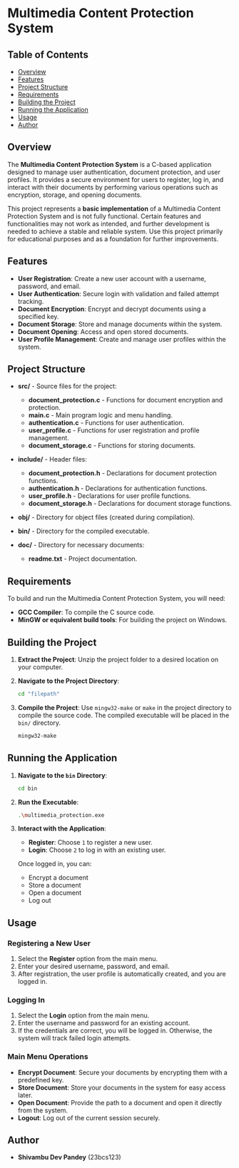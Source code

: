 # Multimedia Content Protection System

## Table of Contents

- [Overview](#overview)
- [Features](#features)
- [Project Structure](#project-structure)
- [Requirements](#requirements)
- [Building the Project](#building-the-project)
- [Running the Application](#running-the-application)
- [Usage](#usage)
- [Author](#author)

## Overview

The **Multimedia Content Protection System** is a C-based application designed to manage user authentication, document protection, and user profiles. It provides a secure environment for users to register, log in, and interact with their documents by performing various operations such as encryption, storage, and opening documents.

This project represents a **basic implementation** of a Multimedia Content Protection System and is not fully functional. Certain features and functionalities may not work as intended, and further development is needed to achieve a stable and reliable system. Use this project primarily for educational purposes and as a foundation for further improvements.

## Features

- **User Registration**: Create a new user account with a username, password, and email.
- **User Authentication**: Secure login with validation and failed attempt tracking.
- **Document Encryption**: Encrypt and decrypt documents using a specified key.
- **Document Storage**: Store and manage documents within the system.
- **Document Opening**: Access and open stored documents.
- **User Profile Management**: Create and manage user profiles within the system.

## Project Structure

- **src/** - Source files for the project:
  - **document_protection.c** - Functions for document encryption and protection.
  - **main.c** - Main program logic and menu handling.
  - **authentication.c** - Functions for user authentication.
  - **user_profile.c** - Functions for user registration and profile management.
  - **document_storage.c** - Functions for storing documents.

- **include/** - Header files:
  - **document_protection.h** - Declarations for document protection functions.
  - **authentication.h** - Declarations for authentication functions.
  - **user_profile.h** - Declarations for user profile functions.
  - **document_storage.h** - Declarations for document storage functions.

- **obj/** - Directory for object files (created during compilation).

- **bin/** - Directory for the compiled executable.

- **doc/** - Directory for necessary documents:
  - **readme.txt** - Project documentation.



## Requirements

To build and run the Multimedia Content Protection System, you will need:

- **GCC Compiler**: To compile the C source code.
- **MinGW or equivalent build tools**: For building the project on Windows.

## Building the Project

1. **Extract the Project**: Unzip the project folder to a desired location on your computer.

2. **Navigate to the Project Directory**:

    ```bash
    cd "filepath"
    ```

3. **Compile the Project**: Use `mingw32-make` or `make` in the project directory to compile the source code. The compiled executable will be placed in the `bin/` directory.

    ```bash
    mingw32-make
    ```

## Running the Application

1. **Navigate to the `bin` Directory**:

    ```bash
    cd bin
    ```

2. **Run the Executable**:

    ```bash
    .\multimedia_protection.exe
    ```

3. **Interact with the Application**:

    - **Register**: Choose `1` to register a new user.
    - **Login**: Choose `2` to log in with an existing user.

    Once logged in, you can:
    - Encrypt a document
    - Store a document
    - Open a document
    - Log out

## Usage

### Registering a New User

1. Select the **Register** option from the main menu.
2. Enter your desired username, password, and email.
3. After registration, the user profile is automatically created, and you are logged in.

### Logging In

1. Select the **Login** option from the main menu.
2. Enter the username and password for an existing account.
3. If the credentials are correct, you will be logged in. Otherwise, the system will track failed login attempts.

### Main Menu Operations

- **Encrypt Document**: Secure your documents by encrypting them with a predefined key.
- **Store Document**: Store your documents in the system for easy access later.
- **Open Document**: Provide the path to a document and open it directly from the system.
- **Logout**: Log out of the current session securely.

## Author

- **Shivambu Dev Pandey** (23bcs123)




